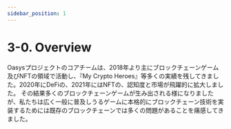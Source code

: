 ```yaml
---
sidebar_position: 1
---
```


# 3-0. Overview
Oasysプロジェクトのコアチームは、2018年より主にブロックチェーンゲーム及びNFTの領域で活動し、『My Crypto Heroes』等多くの実績を残してきました。2020年にDeFiの、2021年にはNFTの、認知度と市場が飛躍的に拡大しました。
その結果多くのブロックチェーンゲームが生み出される様になりましたが、私たちは広く一般に普及しうるゲームに本格的にブロックチェーン技術を実装するためには既存のブロックチェーンでは多くの問題があることを痛感してきました。